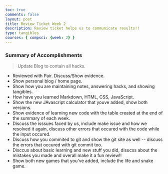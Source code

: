 ```yaml
---
toc: true
comments: false
layout: post
title: Review Ticket Week 2
description: Review ticket helps us to communicate results!!
type: tangibles
courses: { compsci: {week: 2} }
---
```


### Summary of Accomplishments
> Update Blog to contain all hacks.  
- Reviewed with Pair.  Discuss/Show evidence.
- Show personal blog / home page.
- Show how you are maintaining notes, answering hacks, and showing tangibles.  
- How have you learned Markdown, HTML, CSS, JavaScript.
- Show the new JAvascript calculator that youve added, show both versions.
- Show evidence of learning new code with the table created at the end of the summary of each week.
- Discuss the isssues faced by us, include make issue and how we resolved it again, discuss other errors that occured with the code while the input occured.
- Discuss how you commited to git and show the git site as well -- discuss the errors that occured with git commit too.
- Disccus about basic learning and new stuff you did, disucss about the mistakes you made and overall make it a fun review!!
- Show both new games that you've added, include the life and snake game.